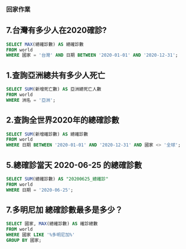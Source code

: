 ### 回家作業
## 7.台灣有多少人在2020確診?

```sql
SELECT MAX(總確診數) AS 總確診數
FROM world
WHERE 國家 = '台灣' AND 日期 BETWEEN '2020-01-01' AND '2020-12-31';
```

## 1.查詢亞洲總共有多少人死亡

```sql
SELECT SUM(新增死亡數) AS 亞洲總死亡人數
FROM world
WHERE 洲名 = '亞洲';
```

## 2.查詢全世界2020年的總確診數

```sql
SELECT SUM(新增確診數) AS 總確診數
FROM world
WHERE 日期 BETWEEN '2020-01-01' AND '2020-12-31' AND 國家 <> '全球';
```

## 5.總確診當天 2020-06-25 的總確診數
```sql
SELECT SUM(總確診數) AS "20200625_總確診"
FROM world
WHERE 日期 = '2020-06-25';
```

## 7.多明尼加 總確診數最多是多少？
```sql
SELECT 國家, MAX(總確診數) AS 確診總數
FROM world
WHERE 國家 LIKE '%多明尼加%'
GROUP BY 國家;
```

